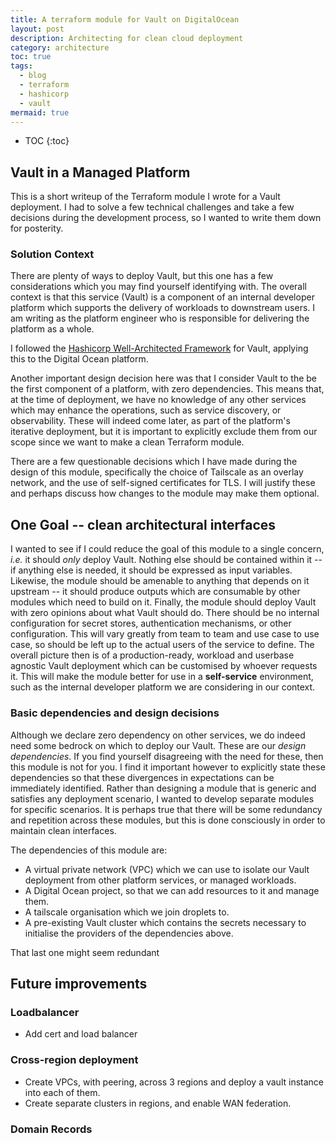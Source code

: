 ```yaml
---
title: A terraform module for Vault on DigitalOcean
layout: post
description: Architecting for clean cloud deployment
category: architecture
toc: true
tags:
  - blog
  - terraform
  - hashicorp
  - vault
mermaid: true
---
```

* TOC
{:toc}

## Vault in a Managed Platform

This is a short writeup of the Terraform module I wrote for a Vault deployment.
I had to solve a few technical challenges and take a few decisions during the development process, so I wanted to write them down for posterity.

### Solution Context

There are plenty of ways to deploy Vault, but this one has a few considerations which you may find yourself identifying with.
The overall context is that this service (Vault) is a component of an internal developer platform which supports the delivery of workloads to downstream users.
I am writing as the platform engineer who is responsible for delivering the platform as a whole.

I followed the [Hashicorp Well-Architected Framework](https://developer.hashicorp.com/well-architected-framework/zero-trust-security/raft-reference-architecture) for Vault, applying this to the Digital Ocean platform.

Another important design decision here was that I consider Vault to the be the first component of a platform, with zero dependencies.
This means that, at the time of deployment, we have no knowledge of any other services which may enhance the operations, such as service discovery, or observability.
These will indeed come later, as part of the platform's iterative deployment, but it is important to explicitly exclude them from our scope since we want to make a clean Terraform module.

There are a few questionable decisions which I have made during the design of this module, specifically the choice of Tailscale as an overlay network, and the use of self-signed certificates for TLS.
I will justify these and perhaps discuss how changes to the module may make them optional.

## One Goal -- clean architectural interfaces

I wanted to see if I could reduce the goal of this module to a single concern, _i.e._ it should _only_ deploy Vault.
Nothing else should be contained within it -- if anything else is needed, it should be expressed as input variables.
Likewise, the module should be amenable to anything that depends on it upstream -- it should produce outputs which are consumable by other modules which need to build on it.
Finally, the module should deploy Vault with zero opinions about what Vault should do.
There should be no internal configuration for secret stores, authentication mechanisms, or other configuration.
This will vary greatly from team to team and use case to use case, so should be left up to the actual users of the service to define.
The overall picture then is of a production-ready, workload and userbase agnostic Vault deployment which can be customised by whoever requests it.
This will make the module better for use in a **self-service** environment, such as the internal developer platform we are considering in our context.

### Basic dependencies and design decisions

Although we declare zero dependency on other services, we do indeed need some bedrock on which to deploy our Vault.
These are our _design dependencies_.
If you find yourself disagreeing with the need for these, then this module is not for you.
I find it important however to explicitly state these dependencies so that these divergences in expectations can be immediately identified.
Rather than designing a module that is generic and satisfies any deployment scenario, I wanted to develop separate modules for specific scenarios.
It is perhaps true that there will be some redundancy and repetition across these modules, but this is done consciously in order to maintain clean interfaces.

The dependencies of this module are:

- A virtual private network (VPC) which we can use to isolate our Vault deployment from other platform services, or managed workloads.
- A Digital Ocean project, so that we can add resources to it and manage them.
- A tailscale organisation which we join droplets to.
- A pre-existing Vault cluster which contains the secrets necessary to initialise the providers of the dependencies above.

That last one might seem redundant

## Future improvements

### Loadbalancer

- Add cert and load balancer


### Cross-region deployment

- Create VPCs, with peering, across 3 regions and deploy a vault instance into each of them.
- Create separate clusters in regions, and enable WAN federation.


### Domain Records

